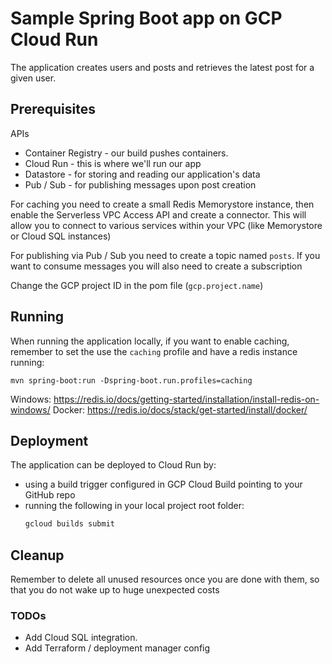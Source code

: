 # Sample Spring Boot app on GCP Cloud Run

The application creates users and posts and retrieves the latest post for a given user.

## Prerequisites
APIs
 - Container Registry - our build pushes containers. 
 - Cloud Run - this is where we'll run our app
 - Datastore - for storing and reading our application's data
 - Pub / Sub - for publishing messages upon post creation

For caching you need to create a small Redis Memorystore instance, then enable the Serverless VPC Access API and create a connector.
This will allow you to connect to various services within your VPC (like Memorystore or Cloud SQL instances)

For publishing via Pub / Sub you need to create a topic named `posts`. 
If you want to consume messages you will also need to create a subscription

Change the GCP project ID in the pom file (`gcp.project.name`)

## Running

When running the application locally, if you want to enable caching, remember to set the use the `caching` profile and have a redis instance running:
```
mvn spring-boot:run -Dspring-boot.run.profiles=caching
```

Windows: https://redis.io/docs/getting-started/installation/install-redis-on-windows/
Docker: https://redis.io/docs/stack/get-started/install/docker/

## Deployment
The application can be deployed to Cloud Run by:
* using a build trigger configured in GCP Cloud Build pointing to your GitHub repo
* running the following in your local project root folder:
   ```sh
   gcloud builds submit
     ```
  
## Cleanup
Remember to delete all unused resources once you are done with them, so that you do not wake up to huge unexpected costs


### TODOs
 - Add Cloud SQL integration. 
 - Add Terraform / deployment manager config
